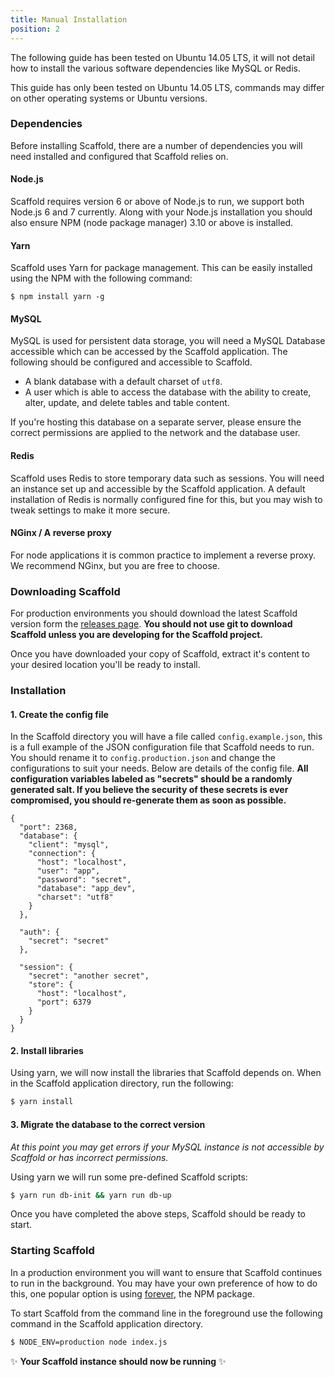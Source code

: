 ```yaml
---
title: Manual Installation
position: 2
---
```


The following guide has been tested on Ubuntu 14.05 LTS, it will not detail how to install the various software dependencies like MySQL or Redis.

This guide has only been tested on Ubuntu 14.05 LTS, commands may differ on other operating systems or Ubuntu versions.

### Dependencies

Before installing Scaffold, there are a number of dependencies you will need installed and configured that Scaffold relies on.

#### Node.js

Scaffold requires version 6 or above of Node.js to run, we support both Node.js 6 and 7 currently. Along with your Node.js installation you should also ensure NPM (node package manager) 3.10 or above is installed.

#### Yarn

Scaffold uses Yarn for package management. This can be easily installed using the NPM with the following command:

`$ npm install yarn -g`

#### MySQL

MySQL is used for persistent data storage, you will need a MySQL Database accessible which can be accessed by the Scaffold application. The following should be configured and accessible to Scaffold.

* A blank database with a default charset of `utf8`.
* A user which is able to access the database with the ability to create, alter, update, and delete tables and table content.

If you're hosting this database on a separate server, please ensure the correct permissions are applied to the network and the database user.

#### Redis

Scaffold uses Redis to store temporary data such as sessions. You will need an instance set up and accessible by the Scaffold application. A default installation of Redis is normally configured fine for this, but you may wish to tweak settings to make it more secure.

#### NGinx / A reverse proxy

For node applications it is common practice to implement a reverse proxy. We recommend NGinx, but you are free to choose.

### Downloading Scaffold

For production environments you should download the latest Scaffold version form the [releases page](https://github.com/BlueHatbRit/scaffold/releases). **You should not use git to download Scaffold unless you are developing for the Scaffold project.**

Once you have downloaded your copy of Scaffold, extract it's content to your desired location you'll be ready to install.

### Installation

#### 1. Create the config file

In the Scaffold directory you will have a file called `config.example.json`, this is a full example of the JSON configuration file that Scaffold needs to run. You should rename it to `config.production.json` and change the configurations to suit your needs. Below are details of the config file. **All configuration variables labeled as "secrets" should be a randomly generated salt. If you believe the security of these secrets is ever compromised, you should re-generate them as soon as possible.**

```
{
  "port": 2368,
  "database": {
    "client": "mysql",
    "connection": {
      "host": "localhost",
      "user": "app",
      "password": "secret",
      "database": "app_dev",
      "charset": "utf8"
    }
  },

  "auth": {
    "secret": "secret"
  },
  
  "session": {
    "secret": "another secret",
    "store": {
      "host": "localhost",
      "port": 6379
    }
  }
}
```

#### 2. Install libraries

Using yarn, we will now install the libraries that Scaffold depends on. When in the Scaffold application directory, run the following:

```bash
$ yarn install
```

#### 3. Migrate the database to the correct version

_At this point you may get errors if your MySQL instance is not accessible by Scaffold or has incorrect permissions._

Using yarn we will run some pre-defined Scaffold scripts:

```bash
$ yarn run db-init && yarn run db-up
```

Once you have completed the above steps, Scaffold should be ready to start.

### Starting Scaffold

In a production environment you will want to ensure that Scaffold continues to run in the background. You may have your own preference of how to do this, one popular option is using [forever](https://npmjs.com/package/forever), the NPM package.

To start Scaffold from the command line in the foreground use the following command in the Scaffold application directory.

```bash
$ NODE_ENV=production node index.js
```

✨ **Your Scaffold instance should now be running** ✨